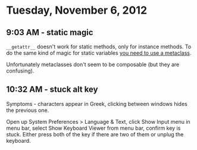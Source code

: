 # Tuesday, November 6, 2012

## 9:03 AM - static magic

`__getattr__` doesn't work for static methods, only for instance methods. To do
the same kind of magic for static variables [you need to use a
metaclass](http://stackoverflow.com/questions/3155436/getattr-for-static-class-variables-in-python).

Unfortunately metaclasses don't seem to be composable (but they are confusing).

## 10:32 AM - stuck alt key

Symptoms - characters appear in Greek, clicking between windows hides the
previous one.

Open up System Preferences > Language & Text, click Show Input menu in menu
bar, select Show Keyboard Viewer from menu bar, confirm key is stuck. Either
press both of the key if there are two of them or unplug the keyboard.
